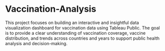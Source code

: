 # Vaccination-Analysis
This project focuses on building an interactive and insightful data visualization dashboard for vaccination data using Tableau Public. The goal is to provide a clear understanding of vaccination coverage, vaccine distribution, and trends across countries and years to support public health analysis and decision-making.
